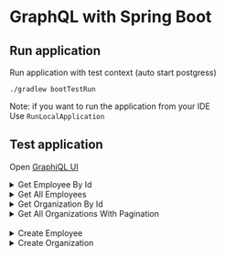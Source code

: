 # GraphQL with Spring Boot

## Run application

Run application with test context (auto start postgress)

```shell
./gradlew bootTestRun
```

Note: if you want to run the application from your IDE\
Use `RunLocalApplication`

## Test application

Open [GraphiQL UI](http://localhost:8080/graphiql)

<details>
    <summary>Get Employee By Id</summary>

```graphql
query GetEmployeeById($id: ID!) {
    employee(id: $id) {
        id
        name
        email
    }
}
```
```json
{"id": "1"}
```
</details>

<details>
    <summary>Get All Employees</summary>

```graphql
query GetAllEmployees {
    employees {
        id
        name
        email
    }
}
```
</details>

<details>
    <summary>Get Organization By Id</summary>

```graphql
query GetOrganizationById($id: ID!) {
    organization(id: $id) {
        id
        name
    }
}
```
```json
{"id": "1"}
```
</details>

<details>
    <summary>Get All Organizations With Pagination</summary>

```graphql
query GetAllOrganizations($first: Int, $after: String, $last: Int, $before: String){
    organizations(first: $first, after: $after, last: $last, before: $before) {
        pageInfo {
            hasNextPage
            endCursor
        }
        edges {
            node {
                id
                name
            }
        }
    }
}
```
```json
{"first": 5}
```
</details>

<br>

<details>
    <summary>Create Employee</summary>

```graphql
mutation CreateEmployee($name: String!, $email: String!, $organizationId: Int!) {
    createEmployee(employee: { name: $name, email: $email, organizationId: $organizationId}) {
        id
        name
        email
    }
}
```
```json
{
  "name": "John Doe",
  "email": "john.doe@email.com",
  "organizationId": 3
}
```
</details>

<details>
    <summary>Create Organization</summary>

```graphql
mutation CreateOrganization($name: String!) {
    createOrganization(name: $name) {
        id
        name
    }
}
```
```json
{"name": "Organization Test Name"}
```
</details>
